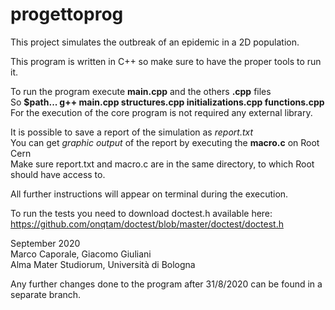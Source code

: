 # progettoprog

This project simulates the outbreak of an epidemic in a 2D population.

This program is written in C++ so make sure to have the proper tools to run it.

To run the program execute **main.cpp** and the others **.cpp** files \
So **$path\... g++ main.cpp structures.cpp initializations.cpp functions.cpp** \
For the execution of the core program is not required any external library.

It is possible to save a report of the simulation as *report.txt*\
You can get *graphic output* of the report by executing the **macro.c** on Root Cern\
Make sure report.txt and macro.c are in the same directory, to which Root should have access to.

All further instructions will appear on terminal during the execution.

To run the tests you need to download doctest.h available here:\
https://github.com/onqtam/doctest/blob/master/doctest/doctest.h

September 2020\
Marco Caporale, Giacomo Giuliani\
Alma Mater Studiorum, Università di Bologna

Any further changes done to the program after 31/8/2020 can be found in a separate branch.
